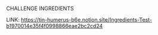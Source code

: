 CHALLENGE INGREDIENTS

LINK: https://tin-humerus-b6e.notion.site/Ingredients-Test-b1970014e35f4f0998866eae2bc2cd24